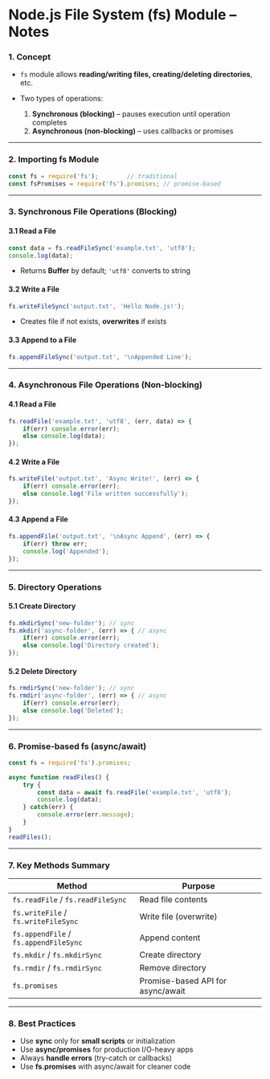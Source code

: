 # Node.js File System (fs) Module – Notes

### 1. **Concept**

* `fs` module allows **reading/writing files, creating/deleting directories**, etc.
* Two types of operations:

  1. **Synchronous (blocking)** – pauses execution until operation completes
  2. **Asynchronous (non-blocking)** – uses callbacks or promises

---

### 2. **Importing fs Module**

```js
const fs = require('fs');        // traditional
const fsPromises = require('fs').promises; // promise-based
```

---

### 3. **Synchronous File Operations (Blocking)**

#### 3.1 Read a File

```js
const data = fs.readFileSync('example.txt', 'utf8');
console.log(data);
```

* Returns **Buffer** by default; `'utf8'` converts to string

#### 3.2 Write a File

```js
fs.writeFileSync('output.txt', 'Hello Node.js!');
```

* Creates file if not exists, **overwrites** if exists

#### 3.3 Append to a File

```js
fs.appendFileSync('output.txt', '\nAppended Line');
```

---

### 4. **Asynchronous File Operations (Non-blocking)**

#### 4.1 Read a File

```js
fs.readFile('example.txt', 'utf8', (err, data) => {
    if(err) console.error(err);
    else console.log(data);
});
```

#### 4.2 Write a File

```js
fs.writeFile('output.txt', 'Async Write!', (err) => {
    if(err) console.error(err);
    else console.log('File written successfully');
});
```

#### 4.3 Append a File

```js
fs.appendFile('output.txt', '\nAsync Append', (err) => {
    if(err) throw err;
    console.log('Appended');
});
```

---

### 5. **Directory Operations**

#### 5.1 Create Directory

```js
fs.mkdirSync('new-folder'); // sync
fs.mkdir('async-folder', (err) => { // async
    if(err) console.error(err);
    else console.log('Directory created');
});
```

#### 5.2 Delete Directory

```js
fs.rmdirSync('new-folder'); // sync
fs.rmdir('async-folder', (err) => { // async
    if(err) console.error(err);
    else console.log('Deleted');
});
```

---

### 6. **Promise-based fs (async/await)**

```js
const fs = require('fs').promises;

async function readFiles() {
    try {
        const data = await fs.readFile('example.txt', 'utf8');
        console.log(data);
    } catch(err) {
        console.error(err.message);
    }
}
readFiles();
```

---

### 7. **Key Methods Summary**

| Method                                | Purpose                           |
| ------------------------------------- | --------------------------------- |
| `fs.readFile` / `fs.readFileSync`     | Read file contents                |
| `fs.writeFile` / `fs.writeFileSync`   | Write file (overwrite)            |
| `fs.appendFile` / `fs.appendFileSync` | Append content                    |
| `fs.mkdir` / `fs.mkdirSync`           | Create directory                  |
| `fs.rmdir` / `fs.rmdirSync`           | Remove directory                  |
| `fs.promises`                         | Promise-based API for async/await |

---

### 8. **Best Practices**

* Use **sync** only for **small scripts** or initialization
* Use **async/promises** for production I/O-heavy apps
* Always **handle errors** (try-catch or callbacks)
* Use **fs.promises** with async/await for cleaner code


